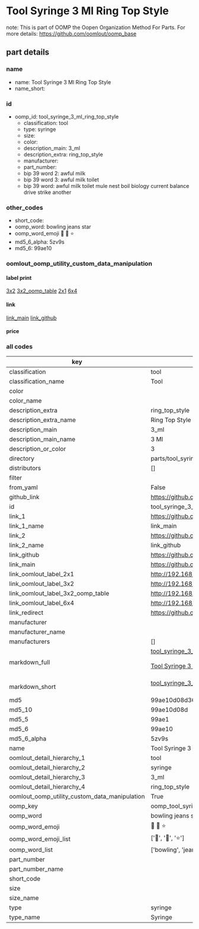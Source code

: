 # Tool Syringe 3 Ml Ring Top Style  

note: This is part of OOMP the Oopen Organization Method For Parts. For more details: https://github.com/oomlout/oomp_base

##  part details
  







### name
* name: Tool Syringe 3 Ml Ring Top Style
* name_short: 
### id
* oomp_id: tool_syringe_3_ml_ring_top_style
  * classification: tool
  * type: syringe
  * size: 
  * color: 
  * description_main: 3_ml
  * description_extra: ring_top_style
  * manufacturer: 
  * part_number: 
  * bip 39 word 2: awful milk
  * bip 39 word 3: awful milk toilet
  * bip 39 word: awful milk toilet mule nest boil biology current balance drive strike another

### other_codes
* short_code: 
* oomp_word: bowling jeans star
* oomp_word_emoji :bowling: :jeans: :star:
* md5_6_alpha: 5zv9s
* md5_6: 99ae10






### oomlout_oomp_utility_custom_data_manipulation
#### label print
[3x2](http://192.168.1.245:1112/?label=oomp%205zv9s)
[3x2_oomp_table](http://192.168.1.108:1112/?label=oomp%205zv9s)
[2x1](http://192.168.1.242:1112/?label=oomp%205zv9s)
[6x4](http://192.168.1.55:1112/?label=oomp%205zv9s)    

#### link

[link_main](https://github.com/oomlout/oomlout_oomp_version_1_messy/tree/main/parts/tool_syringe_3_ml_ring_top_style) [link_github](https://github.com/oomlout/oomlout_oomp_version_1_messy/tree/main/parts/tool_syringe_3_ml_ring_top_style)                             

#### price







### all codes 
| key | value |  
| --- | --- |  
| classification | tool |  
| classification_name | Tool |  
| color |  |  
| color_name |  |  
| description_extra | ring_top_style |  
| description_extra_name | Ring Top Style |  
| description_main | 3_ml |  
| description_main_name | 3 Ml |  
| description_or_color | 3 |  
| directory | parts/tool_syringe_3_ml_ring_top_style |  
| distributors | [] |  
| filter |  |  
| from_yaml | False |  
| github_link | https://github.com/oomlout/oomlout_oomp_part_src/tree/main/parts/tool_syringe_3_ml_ring_top_style |  
| id | tool_syringe_3_ml_ring_top_style |  
| link_1 | https://github.com/oomlout/oomlout_oomp_version_1_messy/tree/main/parts/tool_syringe_3_ml_ring_top_style |  
| link_1_name | link_main |  
| link_2 | https://github.com/oomlout/oomlout_oomp_version_1_messy/tree/main/parts/tool_syringe_3_ml_ring_top_style |  
| link_2_name | link_github |  
| link_github | https://github.com/oomlout/oomlout_oomp_version_1_messy/tree/main/parts/tool_syringe_3_ml_ring_top_style |  
| link_main | https://github.com/oomlout/oomlout_oomp_version_1_messy/tree/main/parts/tool_syringe_3_ml_ring_top_style |  
| link_oomlout_label_2x1 | http://192.168.1.242:1112/?label=oomp%205zv9s |  
| link_oomlout_label_3x2 | http://192.168.1.245:1112/?label=oomp%205zv9s |  
| link_oomlout_label_3x2_oomp_table | http://192.168.1.108:1112/?label=oomp%205zv9s |  
| link_oomlout_label_6x4 | http://192.168.1.55:1112/?label=oomp%205zv9s |  
| link_redirect | https://github.com/oomlout/oomlout_oomp_version_1_messy/tree/main/parts/tool_syringe_3_ml_ring_top_style |  
| manufacturer |  |  
| manufacturer_name |  |  
| manufacturers | [] |  
| markdown_full | [tool_syringe_3_ml_ring_top_style](none)<br>[](none)<br>[Tool Syringe 3 Ml Ring Top Style](none)<br><br> |  
| markdown_short | [tool_syringe_3_ml_ring_top_style](none)<br><br> |  
| md5 | 99ae10d08d3602cc644a4915c7a32085 |  
| md5_10 | 99ae10d08d |  
| md5_5 | 99ae1 |  
| md5_6 | 99ae10 |  
| md5_6_alpha | 5zv9s |  
| name | Tool Syringe 3 Ml Ring Top Style |  
| oomlout_detail_hierarchy_1 | tool |  
| oomlout_detail_hierarchy_2 | syringe |  
| oomlout_detail_hierarchy_3 | 3_ml |  
| oomlout_detail_hierarchy_4 | ring_top_style |  
| oomlout_oomp_utility_custom_data_manipulation | True |  
| oomp_key | oomp_tool_syringe_3_ml_ring_top_style |  
| oomp_word | bowling jeans star |  
| oomp_word_emoji | :bowling: :jeans: :star: |  
| oomp_word_emoji_list | [':bowling:', ':jeans:', ':star:'] |  
| oomp_word_list | ['bowling', 'jeans', 'star'] |  
| part_number |  |  
| part_number_name |  |  
| short_code |  |  
| size |  |  
| size_name |  |  
| type | syringe |  
| type_name | Syringe |  
